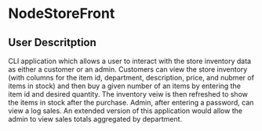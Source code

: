 # NodeStoreFront

## User Descritption
CLI application which allows a user to interact with the store inventory data as either a customer or an admin.  Customers can view the store inventory (with columns for the item id, department, description, price, and nubmer of items in stock) and then buy a given number of an items by entering the item id and desired quantity.  The inventory veiw is then refreshed to show the items in stock after the purchase.  Admin, after entering a password, can view a log sales.  An extended version of this application would allow the admin to view sales totals aggregated by department.
